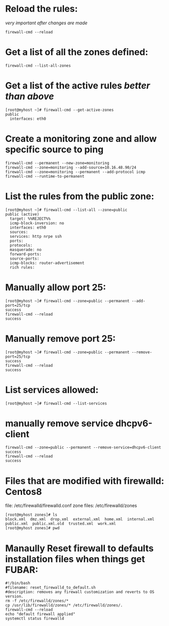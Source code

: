 # Reload the rules:
*very important after changes are made*
```
firewall-cmd --reload
```
# Get a list of all the zones defined:

```
firewall-cmd --list-all-zones
```

# Get a list of the active rules *better than above*
```
[root@myhost ~]# firewall-cmd --get-active-zones
public
  interfaces: eth0
 ```

# Create a monitoring zone and allow specific source to ping

```
firewall-cmd --permanent --new-zone=monitoring
firewall-cmd --zone=monitoring --add-source=10.16.48.90/24
firewall-cmd --zone=monitoring --permanent --add-protocol icmp
firewall-cmd --runtime-to-permanent
```


# List the rules from the public zone:
```
[root@myhost ~]# firewall-cmd --list-all --zone=public
public (active)
  target: %%REJECT%%
  icmp-block-inversion: no
  interfaces: eth0
  sources:
  services: http nrpe ssh
  ports:
  protocols:
  masquerade: no
  forward-ports:
  source-ports:
  icmp-blocks: router-advertisement
  rich rules:
```
# Manually allow port 25:
```
[root@myhost ~]# firewall-cmd --zone=public --permanent --add-port=25/tcp
success
firewall-cmd --reload
success
```

# Manually remove port 25:
```
[root@myhost ~]# firewall-cmd --zone=public --permanent --remove-port=25/tcp
success
firewall-cmd --reload
success
```
# List services allowed:
```
[root@myhost ~]# firewall-cmd --list-services
```

# manually remove service dhcpv6-client
```
firewall-cmd --zone=public --permanent --remove-service=dhcpv6-client
success
firewall-cmd --reload
success
```

# Files that are modified with firewalld: Centos8
file: /etc/firewalld/firewalld.conf
zone files: /etc/firewalld/zones
```
[root@myhost zones]# ls
block.xml  dmz.xml  drop.xml  external.xml  home.xml  internal.xml  public.xml  public.xml.old  trusted.xml  work.xml
[root@myhost zones]# pwd
```

# Manaully Reset firewall to defaults installation files when things get FUBAR:
```
#!/bin/bash
#filename: reset_firewalld_to_default.sh
#description: removes any firewall customization and reverts to OS version. 
rm -f /etc/firewalld/zones/*
cp /usr/lib/firewalld/zones/* /etc/firewalld/zones/.
firewall-cmd --reload
echo "default firewall applied"
systemctl status firewalld
```
